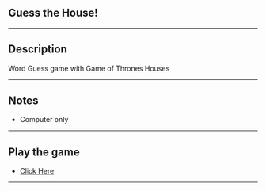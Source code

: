 ## Guess the House!

***
## Description  
Word Guess game with Game of Thrones Houses
***
## Notes
* Computer only
***
## Play the game
* [Click Here]( https://felixvl31.github.io/Guess-the-GOT-House/)    
***